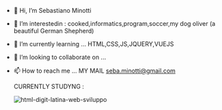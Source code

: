 
- 👋 Hi, I’m Sebastiano Minotti
- 👀 I’m interestedin  : cooked,informatics,program,soccer,my dog oliver (a beautiful German Shepherd)
- 🌱 I’m currently learning ... HTML,CSS,JS,JQUERY,VUEJS
- 💞️ I’m looking to collaborate on ...
- 📫 How to reach me ... MY MAIL seba.minotti@gmail.com
   
  CURRENTLY STUDYNG :
  
  ![html-digit-latina-web-sviluppo](https://user-images.githubusercontent.com/89351514/138189958-73192624-54ea-4daf-b9dc-70c41754ad05.png)







<!---
sebaminotti82/sebaminotti82 is a ✨ special ✨ repository because its `README.md` (this file) appears on your GitHub profile.
You can click the Preview link to take a look at your changes.
--->
